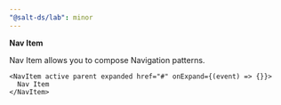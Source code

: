 ```yaml
---
"@salt-ds/lab": minor
---
```


**Nav Item**

Nav Item allows you to compose Navigation patterns.

```tsx
<NavItem active parent expanded href="#" onExpand={(event) => {}}>
  Nav Item
</NavItem>
```
